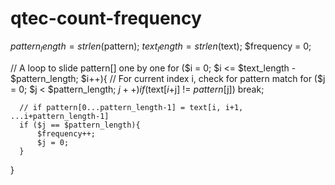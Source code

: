 # qtec-count-frequency

  $pattern_length = strlen($pattern);
  $text_length = strlen($text);
  $frequency = 0;

  // A loop to slide pattern[] one by one 
  for ($i = 0; $i <= $text_length - $pattern_length; $i++){
      // For current index i, check for pattern match
      for ($j = 0; $j < $pattern_length; $j++)
          if ($text[$i+$j] != $pattern[$j])
              break;

      // if pattern[0...pattern_length-1] = text[i, i+1, ...i+pattern_length-1]
      if ($j == $pattern_length){
          $frequency++;
          $j = 0;
      }
  }

